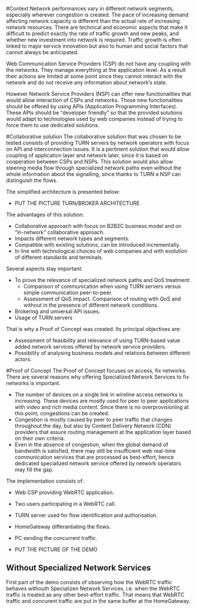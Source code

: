 #Context
Network performances vary in different network segments, especially wherever congestion is created. The pace of increasing demand affecting network capacity is different than the actual rate of increasing network resources. There are technical and economic aspects that make it difficult to predict exactly the rate of traffic growth and new peaks, and whether new investment into network is required. Traffic growth is often linked to major service innovation but also to human and social factors that cannot always be anticipated. 

Web Communication Service Providers (CSP) do not have any coupling with the networks. They manage everything at the application level. As a result their actions are limited at some point since they cannot interact with the network and do not receive any information about network’s state. 

However Network Service Providers (NSP) can offer new functionalities that would allow interaction of CSPs and networks. Those new functionalities should be offered by using APIs (Application Programming Interfaces). These APIs should be “developer friendly” so that the provided solutions would adapt to technologies used by web companies instead of trying to force them to use dedicated solutions.

#Collaborative solution
The collaborative solution that was chosen to be tested consists of providing TURN servers by network operators with focus on API and interconnection issues. It is a pertinent solution that would allow coupling of application layer and network later, since it is based on cooperation between CSPs and NSPs. This solution would also allow steering media flow through specialized network paths even without the whole information about the signalling, since thanks to TURN a NSP can distinguish the flows. 

The simplified architecture is presented below:
- PUT THE PICTURE TURN/BROKER ARCHITECTURE

The advantages of this solution:
- Collaborative approach with focus on B2B2C business model and on “in-network” collaborative approach.
- Impacts different network types and segments.
- Compatible with existing solutions, can be introduced incrementally.
- In line with technological choices of web companies and with evolution of different standards and terminals.

Several aspects stay important:
- To prove the relevance of specialized network paths and QoS treatment:
    * Comparison of communication when using TURN servers versus simple communication peer-to-peer.
    * Assessment of QoS impact. Comparison of routing with QoS and without in the presence of different network conditions. 
- Brokering and universal API issues. 
- Usage of TURN servers 

That is why a Proof of Concept was created. Its principal objectives are:
- Assessment of feasibility and relevance of using TURN-based value added network services offered by network service providers. 
- Possibility of analysing business models and relations between different actors.

#Proof of Concept
The Proof of Concept focuses on access, fix networks. 
There are several reasons why offering Specialized Network Services to fix networks is important.
- The number of devices on a single link in wireline access networks is increasing. These devices are mostly used for peer to peer applications with video and rich media content. Since there is no overprovisioning at this point, congestions can be created.
- Congestion is mostly caused by peer to peer traffic that changes throughout the day, but also by Content Delivery Network (CDN) providers that assure routing management at the application layer based on their own criteria.
- Even in the absence of congestion, when the global demand of bandwidth is satisfied, there may still be insufficient web real-time communication services that are processed as best-effort, hence dedicated specialized network service offered by network operators may fill the gap.

The implementation consists of: 
- Web CSP providing WebRTC application. 
- Two users participating in a WebRTC call. 
- TURN server used for flow identification and authorisation.
- HomeGateway differantiating the flows.
- PC sending the concurrent traffic.

- PUT THE PICTURE OF THE DEMO
## Without Specialized Network Services
First part of the demo consists of observing how the WebRTC traffic behaves withouth Specializen Network Services, i.e. when the WebRTC traffic is treated as any other best-effort traffic. That means that WebRTC traffic and concurent traffic are put in the same buffer at the HomeGateway.

##

